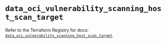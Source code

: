 # `data_oci_vulnerability_scanning_host_scan_target`

Refer to the Terraform Registry for docs: [`data_oci_vulnerability_scanning_host_scan_target`](https://registry.terraform.io/providers/hashicorp/oci/7.19.0/docs/data-sources/vulnerability_scanning_host_scan_target).
